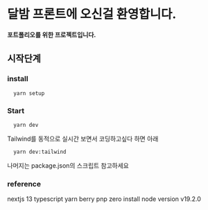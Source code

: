 # 달밤 프론트에 오신걸 환영합니다.

**포트폴리오를 위한 프로젝트입니다.**

## 시작단계

### install

```
  yarn setup
```

### Start

```
  yarn dev
```

Tailwind를 동적으로 실시간 보면서 코딩하고싶다 하면 아래

```
  yarn dev:tailwind
```

나머지는 package.json의 스크립트 참고하세요

### reference

nextjs 13
typescript
yarn berry pnp zero install
node version v19.2.0
